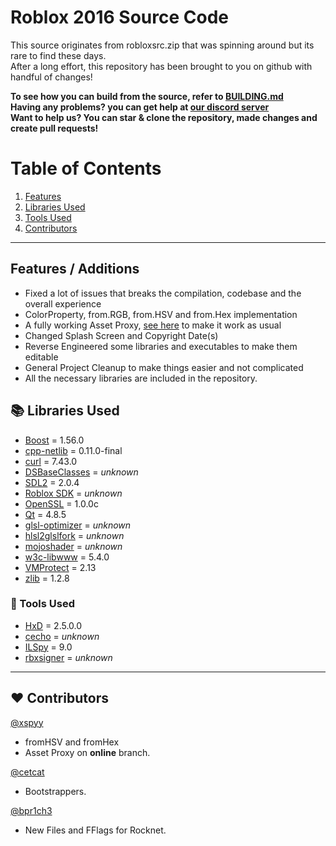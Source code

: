 # Roblox 2016 Source Code

This source originates from robloxsrc.zip that was spinning around but its rare to find these days.<br>
After a long effort, this repository has been brought to you on github with handful of changes!<br>

**To see how you can build from the source, refer to [BUILDING.md](/BUILDING.md)**<br>
**Having any problems? you can get help at [our discord server](https://www.discord.gg/rVrYHdrbsp)**<br>
**Want to help us? You can star & clone the repository, made changes and create pull requests!**

# Table of Contents
1. [Features](#features--additions)
2. [Libraries Used](#-libraries-used)
3. [Tools Used](#-tools-used)
4. [Contributors](#%EF%B8%8F-contributors)

---

## Features / Additions
- Fixed a lot of issues that breaks the compilation, codebase and the overall experience
- ColorProperty, from.RGB, from.HSV and from.Hex implementation
- A fully working Asset Proxy, [see here](https://github.com/P0L3NARUBA/rocknet-rblx) to make it work as usual
- Changed Splash Screen and Copyright Date(s)
- Reverse Engineered some libraries and executables to make them editable
- General Project Cleanup to make things easier and not complicated
- All the necessary libraries are included in the repository.

## 📚 Libraries Used
- [Boost](/Contribs/boost_1_56_0) = 1.56.0
- [cpp-netlib](/Contribs/cpp-netlib-0.11.0-final) = 0.11.0-final
- [curl](/Contribs/windows/x86/curl/curl-7.43.0) = 7.43.0
- [DSBaseClasses](/Contribs/DSBaseClasses) = *unknown*
- [SDL2](/Contribs/SDL2) = 2.0.4
- [Roblox SDK](/Contribs/SDK) = *unknown*
- [OpenSSL](/Contribs/openssl) = 1.0.0c
- [Qt](/Contribs/Qt/4.8.5/win_VS2012) = 4.8.5
- [glsl-optimizer](/Rendering/ShaderCompiler/glsl-optimizer) = *unknown*
- [hlsl2glslfork](/Rendering/ShaderCompiler/hlsl2glslfork) = *unknown*
- [mojoshader](/Rendering/ShaderCompiler/mojoshader) = *unknown*
- [w3c-libwww](/Contribs/w3c-libwww-5.4.0) = 5.4.0
- [VMProtect](/Contribs/VMProtectWin_2.13) = 2.13
- [zlib](/Contribs/windows/x86/zlib/zlib-1.2.8) = 1.2.8

### 🔨 Tools Used
- [HxD](/Tools/HxD) = 2.5.0.0
- [cecho](/Tools/cecho) = *unknown*
- [ILSpy](/Tools/ILSpy) = 9.0
- [rbxsigner](/Tools/rbxsigner) = *unknown*

---

## ❤️ Contributors
[@xspyy](https://github.com/xspyy)
* fromHSV and fromHex
* Asset Proxy on **online** branch.

[@cetcat](https://github.com/cetcat)
* Bootstrappers.

[@bpr1ch3](https://github.com/bpr1ch3)
* New Files and FFlags for Rocknet.
